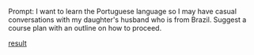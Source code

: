 Prompt: I want to learn the Portuguese language so I may have casual conversations with my daughter's husband who is from Brazil. Suggest a course plan with an outline on how to proceed.

[result](./001.md)

